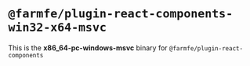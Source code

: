 # `@farmfe/plugin-react-components-win32-x64-msvc`

This is the **x86_64-pc-windows-msvc** binary for `@farmfe/plugin-react-components`
